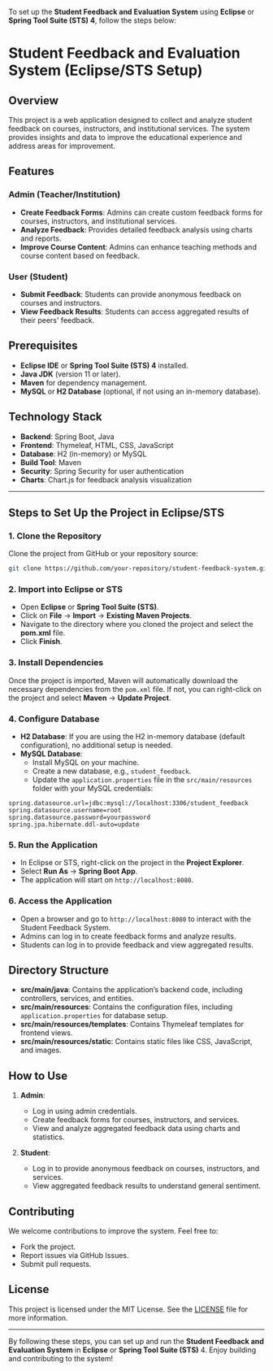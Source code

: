To set up the **Student Feedback and Evaluation System** using **Eclipse** or **Spring Tool Suite (STS) 4**, follow the steps below:

# Student Feedback and Evaluation System (Eclipse/STS Setup)

## Overview

This project is a web application designed to collect and analyze student feedback on courses, instructors, and institutional services. The system provides insights and data to improve the educational experience and address areas for improvement.

## Features

### Admin (Teacher/Institution)
- **Create Feedback Forms**: Admins can create custom feedback forms for courses, instructors, and institutional services.
- **Analyze Feedback**: Provides detailed feedback analysis using charts and reports.
- **Improve Course Content**: Admins can enhance teaching methods and course content based on feedback.

### User (Student)
- **Submit Feedback**: Students can provide anonymous feedback on courses and instructors.
- **View Feedback Results**: Students can access aggregated results of their peers' feedback.

## Prerequisites

- **Eclipse IDE** or **Spring Tool Suite (STS) 4** installed.
- **Java JDK** (version 11 or later).
- **Maven** for dependency management.
- **MySQL** or **H2 Database** (optional, if not using an in-memory database).

## Technology Stack

- **Backend**: Spring Boot, Java
- **Frontend**: Thymeleaf, HTML, CSS, JavaScript
- **Database**: H2 (in-memory) or MySQL
- **Build Tool**: Maven
- **Security**: Spring Security for user authentication
- **Charts**: Chart.js for feedback analysis visualization

---

## Steps to Set Up the Project in Eclipse/STS

### 1. **Clone the Repository**

Clone the project from GitHub or your repository source:

```bash
git clone https://github.com/your-repository/student-feedback-system.git
```

### 2. **Import into Eclipse or STS**

- Open **Eclipse** or **Spring Tool Suite (STS)**.
- Click on **File** → **Import** → **Existing Maven Projects**.
- Navigate to the directory where you cloned the project and select the **pom.xml** file.
- Click **Finish**.

### 3. **Install Dependencies**

Once the project is imported, Maven will automatically download the necessary dependencies from the `pom.xml` file. If not, you can right-click on the project and select **Maven** → **Update Project**.

### 4. **Configure Database**

- **H2 Database**: If you are using the H2 in-memory database (default configuration), no additional setup is needed.
- **MySQL Database**: 
    - Install MySQL on your machine.
    - Create a new database, e.g., `student_feedback`.
    - Update the `application.properties` file in the `src/main/resources` folder with your MySQL credentials:

```properties
spring.datasource.url=jdbc:mysql://localhost:3306/student_feedback
spring.datasource.username=root
spring.datasource.password=yourpassword
spring.jpa.hibernate.ddl-auto=update
```

### 5. **Run the Application**

- In Eclipse or STS, right-click on the project in the **Project Explorer**.
- Select **Run As** → **Spring Boot App**.
- The application will start on `http://localhost:8080`.

### 6. **Access the Application**

- Open a browser and go to `http://localhost:8080` to interact with the Student Feedback System.
- Admins can log in to create feedback forms and analyze results.
- Students can log in to provide feedback and view aggregated results.

## Directory Structure

- **src/main/java**: Contains the application’s backend code, including controllers, services, and entities.
- **src/main/resources**: Contains the configuration files, including `application.properties` for database setup.
- **src/main/resources/templates**: Contains Thymeleaf templates for frontend views.
- **src/main/resources/static**: Contains static files like CSS, JavaScript, and images.

## How to Use

1. **Admin**: 
   - Log in using admin credentials.
   - Create feedback forms for courses, instructors, and services.
   - View and analyze aggregated feedback data using charts and statistics.

2. **Student**:
   - Log in to provide anonymous feedback on courses, instructors, and services.
   - View aggregated feedback results to understand general sentiment.

## Contributing

We welcome contributions to improve the system. Feel free to:
- Fork the project.
- Report issues via GitHub Issues.
- Submit pull requests.

## License

This project is licensed under the MIT License. See the [LICENSE](LICENSE) file for more information.

---

By following these steps, you can set up and run the **Student Feedback and Evaluation System** in **Eclipse** or **Spring Tool Suite (STS)** 4. Enjoy building and contributing to the system!
